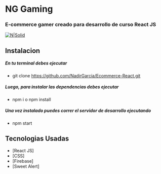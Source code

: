 # NG Gaming
### E-commerce gamer creado para desarrollo de curso React JS

[![N|Solid](https://cldup.com/dTxpPi9lDf.thumb.png)](https://nodesource.com/products/nsolid)

## Instalacion

##### En tu terminal debes ejecutar
- git clone https://github.com/NadirGarcia/Ecommerce-React.git

##### Luego, para instalar las dependencias debes ejecutar
- npm i o npm install

##### Una vez instalado puedes correr el servidor de desarrollo ejecutando
- npm start


## Tecnologias Usadas

* [React JS] 
* [CSS] 
* [Firebase] 
* [Sweet Alert] 